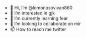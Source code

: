 - 👋 Hi, I’m @lomonosovivan860
- 👀 I’m interested in gjk
- 🌱 I’m currently learning fear
- 💞️ I’m looking to collaborate on mir
- 📫 How to reach me twitter

<!---
lomonosovivan860/lomonosovivan860 is a ✨ special ✨ repository because its `README.md` (this file) appears on your GitHub profile.
You can click the Preview link to take a look at your changes.
--->
